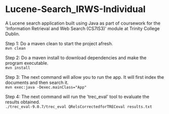 # Lucene-Search_IRWS-Individual
A Lucene search application built using Java as part of coursework for the 'Information Retrieval and Web Search (CS7IS3)' module at Trinity College Dublin.

Step 1: Do a maven clean to start the project afresh.  
        `mvn clean`

Step 2: Do a maven install to download dependencies and make the program executable.  
        `mvn install`

Step 3: The next command will allow you to run the app. It will first index the documents and then search it.  
        `mvn exec:java -Dexec.mainClass="App"`

Step 4: The next command will run the 'trec_eval' tool to evaluate the results obtained.  
        `./trec_eval-9.0.7/trec_eval QRelsCorrectedforTRECeval results.txt`
